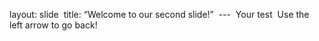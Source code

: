 layout: slide  title: “Welcome to our second slide!”  ---  Your test  Use the left arrow to go back! 
